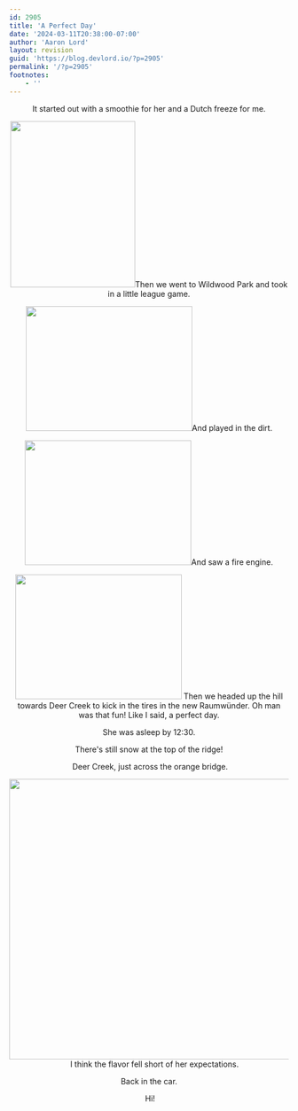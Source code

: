 ```yaml
---
id: 2905
title: 'A Perfect Day'
date: '2024-03-11T20:38:00-07:00'
author: 'Aaron Lord'
layout: revision
guid: 'https://blog.devlord.io/?p=2905'
permalink: '/?p=2905'
footnotes:
    - ''
---
```


<p style="text-align: center;">It started out with a smoothie for her and a Dutch freeze for me.</p>

<p style="text-align: center;"><a href="/assets/img/2011/10/img_0816.jpg"><img class="aligncenter" style="border: 0 initial initial;" src="/assets/img/2011/10/img_0816.jpg?w=225" alt="" width="225" height="300" border="0" /></a>Then we went to Wildwood Park and took in a little league game.</p>

<p style="text-align: center;"><a href="/assets/img/2011/10/img_0817.jpg"><img class="aligncenter" style="border: 0 initial initial;" src="/assets/img/2011/10/img_0817.jpg?w=300" alt="" width="300" height="225" border="0" /></a>And played in the dirt.</p>

<p style="text-align: center;"><a href="/assets/img/2010/04/img_0828.jpg"><img class="aligncenter" style="border: 0 initial initial;" src="/assets/img/2010/04/img_0828.jpg?w=300" alt="" width="300" height="225" border="0" /></a>And saw a fire engine.</p>

<p style="text-align: center;"><a href="/assets/img/2011/10/img_0835.jpg"><img class="aligncenter" style="border: 0 initial initial;" src="/assets/img/2011/10/img_0835.jpg?w=300" alt="" width="300" height="225" border="0" /></a>
Then we headed up the hill towards Deer Creek to kick in the tires in the new <span class="removed_link" title="http://www.vw.com/preloved/vwmodels/en/us/assets/brochures/rabbit/2008_rabbit.pdf">Raumwünder</span>. Oh man was that fun! Like I said, a perfect day.</p>

<p style="text-align: center;">She was asleep by 12:30.</p>

<p style="text-align: center;"><a href="/assets/img/2011/10/img_08362.jpg"><img class="aligncenter" src="/assets/img/2011/10/img_08362.jpg?w=300" alt="" border="0" /></a>There's still snow at the top of the ridge!</p>

<p style="text-align: center;"><a href="http://mustfollow.files.wordpress.com/2010/04/img_0837.jpg"><img class="aligncenter" src="/assets/img/2010/04/img_0837.jpg?w=300" alt="" border="0" /></a>
<a href="/assets/img/2011/10/img_0839.jpg"><img class="aligncenter" src="/assets/img/2011/10/img_0839.jpg?w=300" alt="" border="0" /></a>Deer Creek, just across the orange bridge.</p>

<p style="text-align: center;"><a href="/assets/img/2011/10/img_0847.jpg"><img class="aligncenter" src="/assets/img/2011/10/img_0847.jpg?w=300" alt="" border="0" /></a>
<a href="/assets/img/2010/04/img_0850.jpg"><img class="aligncenter" src="http://mustfollow.files.wordpress.com/2010/04/img_0850.jpg?w=300" alt="" width="675" height="506" border="0" /></a>
<a href="/assets/img/2011/10/img_0857.jpg"><img class="aligncenter" src="/assets/img/2011/10/img_0857.jpg?w=300" alt="" border="0" /></a>
<a href="/assets/img/2010/04/img_0861.jpg"><img class="aligncenter" src="/assets/img/2010/04/img_0861.jpg?w=225" alt="" border="0" /></a>
<a href="/assets/img/2011/10/img_0865.jpg"><img class="aligncenter" src="/assets/img/2011/10/img_0865.jpg?w=300" alt="" border="0" /></a>
<a href="/assets/img/2010/04/img_0877.jpg"><img class="aligncenter" src="/assets/img/2010/04/img_0877.jpg?w=300" alt="" border="0" /></a>
<a href="/assets/img/2011/10/img_0878.jpg"><img class="aligncenter" src="/assets/img/2011/10/img_0878.jpg?w=300" alt="" border="0" /></a>
<a href="/assets/img/2011/10/img_0879.jpg"><img class="aligncenter" src="/assets/img/2011/10/img_0879.jpg?w=300" alt="" border="0" /></a>I think the flavor fell short of her expectations.</p>

<p style="text-align: center;"><a href="/assets/img/2010/04/img_0884.jpg"><img class="aligncenter" src="/assets/img/2010/04/img_0884.jpg?w=225" alt="" border="0" /></a>Back in the car.</p>

<p style="text-align: center;"><a href="/assets/img/2011/10/img_0888.jpg"><img class="aligncenter" src="/assets/img/2011/10/img_0888.jpg?w=225" alt="" border="0" /></a>
<a href="/assets/img/2010/04/photo9.jpg"><img class="aligncenter" src="/assets/img/2010/04/photo9.jpg?w=300" alt="" border="0" /></a>Hi!</p>

<div class="blogger-post-footer"><img alt="" width="1" height="1" /></div>